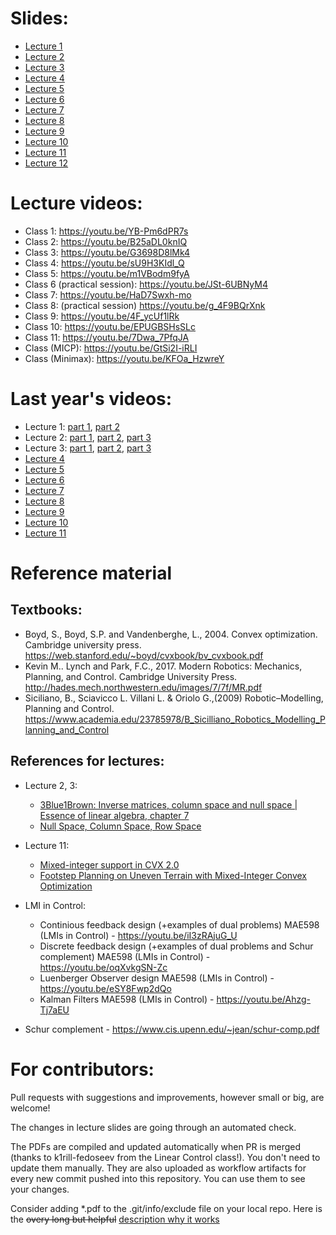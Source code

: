 # Slides:
* [Lecture 1 ](./Slides/Introduction/main.pdf)
* [Lecture 2 ](./Slides/NullRowProjector/main.pdf)
* [Lecture 3 ](./Slides/ColumnLeftNullApplications/main.pdf)
* [Lecture 4 ](./Slides/LeastSquares_QuadraticProgramming/main.pdf)
* [Lecture 5 ](./Slides/ConvexDomains/main.pdf)
* [Lecture 6 ](./Slides/LMI_ConvexDomains/main.pdf)
* [Lecture 7 ](./Slides/Linear_Programming/main.pdf)
* [Lecture 8 ](./Slides/QCQP_SOCP/main.pdf)
* [Lecture 9 ](./Slides/SDP/main.pdf)
* [Lecture 10](./Slides/MICP/main.pdf)
* [Lecture 11](./Slides/BarrierFunctions/main.pdf)
* [Lecture 12](./Slides/MiniMax/main.pdf)


# Lecture videos:
* Class 1: https://youtu.be/YB-Pm6dPR7s
* Class 2: https://youtu.be/B25aDL0knIQ
* Class 3: https://youtu.be/G3698D8lMk4
* Class 4: https://youtu.be/sU9H3KIdl_Q
* Class 5: https://youtu.be/m1VBodm9fyA
* Class 6 (practical session): https://youtu.be/JSt-6UBNyM4
* Class 7: https://youtu.be/HaD7Swxh-mo
* Class 8: (practical session) https://youtu.be/g_4F9BQrXnk
* Class 9: https://youtu.be/4F_ycUf1lRk
* Class 10: https://youtu.be/EPUGBSHsSLc
* Class 11: https://youtu.be/7Dwa_7PfqJA
* Class (MICP): https://youtu.be/GtSi2I-iRLI
* Class (Minimax): https://youtu.be/KFOa_HzwreY


# Last year's videos:
* Lecture 1: [part 1](https://youtu.be/56ZVzQcCdQk), [part 2](https://youtu.be/VwmmfpipHTc)
* Lecture 2: [part 1](https://youtu.be/wc3UT7IZs98), [part 2](https://youtu.be/4iA4CFzyELg), [part 3](https://youtu.be/EdrsJ-l9VLs)
* Lecture 3: [part 1](https://youtu.be/sTYvIrjrBbQ), [part 2](https://youtu.be/4JUgkA7lWo8), [part 3](https://youtu.be/XGThWt5H6jw)
* [Lecture 4](https://youtu.be/DDnDRwW3qLg)
* [Lecture 5](https://youtu.be/bbyF89OnpBo)
* [Lecture 6](https://youtu.be/X3yeneA10co)
* [Lecture 7](https://youtu.be/4FboGNcsQhU)
* [Lecture 8](https://youtu.be/c4qroDnvDak)
* [Lecture 9](https://youtu.be/NWKTNQfymRQ)
* [Lecture 10](https://youtu.be/GDsKEA85X0A)
* [Lecture 11](https://youtu.be/yUmVxlI4jTs)


# Reference material

## Textbooks:
* Boyd, S., Boyd, S.P. and Vandenberghe, L., 2004. Convex optimization. Cambridge university press. https://web.stanford.edu/~boyd/cvxbook/bv_cvxbook.pdf
* Kevin M.. Lynch and Park, F.C., 2017. Modern Robotics: Mechanics, Planning, and Control. Cambridge University Press. http://hades.mech.northwestern.edu/images/7/7f/MR.pdf
* Siciliano, B., Sciavicco L. Villani L. & Oriolo G.,(2009) Robotic–Modelling, Planning and Control. https://www.academia.edu/23785978/B_Sicilliano_Robotics_Modelling_Planning_and_Control

## References for lectures:
* Lecture 2, 3: 
    - [3Blue1Brown: Inverse matrices, column space and null space | Essence of linear algebra, chapter 7](https://www.youtube.com/watch?v=uQhTuRlWMxw)
    - [Null Space, Column Space, Row Space](http://ksuweb.kennesaw.edu/~plaval/math3260/rowcolspaces.pdf)
* Lecture 11:
    - [Mixed-integer support in CVX 2.0](http://cvxr.com/news/2012/08/midcp/)
    - [Footstep Planning on Uneven Terrain with Mixed-Integer Convex
Optimization](https://groups.csail.mit.edu/robotics-center/public_papers/Deits14a.pdf)

* LMI in Control:
    - Continious feedback design (+examples of dual problems) MAE598 (LMIs in Control) - https://youtu.be/iI3zRAjuG_U
    - Discrete feedback design (+examples of dual problems and Schur complement) MAE598 (LMIs in Control) - https://youtu.be/oqXvkgSN-Zc
    - Luenberger Observer design MAE598 (LMIs in Control) - https://youtu.be/eSY8Fwp2dQo
    - Kalman Filters MAE598 (LMIs in Control) - https://youtu.be/Ahzg-Tj7aEU

* Schur complement - https://www.cis.upenn.edu/~jean/schur-comp.pdf

# For contributors:

Pull requests with suggestions and improvements, however small or big, are welcome!

The changes in lecture slides are going through an automated check.

The PDFs are compiled and updated automatically when PR is merged (thanks to k1rill-fedoseev from the Linear Control class!). You don't need to update them manually. They are also uploaded as workflow artifacts for every new commit pushed into this repository. You can use them to see your changes.
 
Consider adding \*.pdf to the .git/info/exclude file on your local repo. Here is the ~~overy long but helpful~~ [description why it works](https://medium.com/@dave_lunny/exclude-files-from-git-without-committing-changes-to-gitignore-986fa712e78d)
